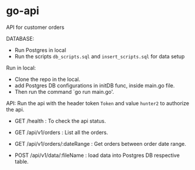 # go-api
API for customer orders

DATABASE:
- Run Postgres in local 
- Run the scripts `db_scripts.sql` and `insert_scripts.sql` for data setup

Run in local:
- Clone the repo in the local.
- add Postgres DB configurations in initDB func, inside main.go file. 
- Then run the command `go run main.go'.

API:
Run the api with the header token `Token` and value `hunter2` to authorize the api.
- GET    /health                   : To check the api status.
- GET    /api/v1/orders            : List all the orders.
- GET    /api/v1/orders/:dateRange : Get orders between order date range. 

- POST /api/v1/data/:fileName      : load data into Postgres DB respective table.  
